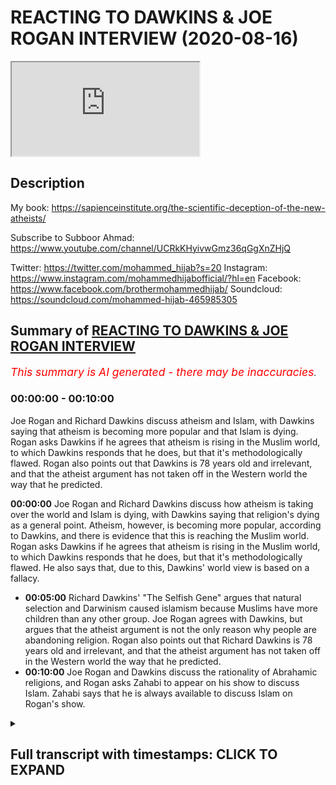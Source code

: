 # REACTING TO DAWKINS & JOE ROGAN INTERVIEW (2020-08-16)

<iframe loading='lazy' src='https://www.youtube.com/embed/fbgnaA6t588'></iframe>

## Description

My book: https://sapienceinstitute.org/the-scientific-deception-of-the-new-atheists/

Subscribe to Subboor Ahmad: 
https://www.youtube.com/channel/UCRkKHyivwGmz36qGgXnZHjQ

Twitter: https://twitter.com/mohammed_hijab?s=20
Instagram: https://www.instagram.com/mohammedhijabofficial/?hl=en
Facebook: https://www.facebook.com/brothermohammedhijab/
Soundcloud: https://soundcloud.com/mohammed-hijab-465985305

## Summary of [REACTING TO DAWKINS & JOE ROGAN INTERVIEW](https://www.youtube.com/watch?v=fbgnaA6t588)


*<span style="color:red; font-size:125%">This summary is AI generated - there may be inaccuracies</span>. [](/)*

### <a onclick="modifyYTiframeseektime('0')">00:00:00</a> - <a onclick="modifyYTiframeseektime('600')">00:10:00</a>

Joe Rogan and Richard Dawkins discuss atheism and Islam, with Dawkins saying that atheism is becoming more popular and that Islam is dying. Rogan asks Dawkins if he agrees that atheism is rising in the Muslim world, to which Dawkins responds that he does, but that it's methodologically flawed. Rogan also points out that Dawkins is 78 years old and irrelevant, and that the atheist argument has not taken off in the Western world the way that he predicted.

**<a onclick="modifyYTiframeseektime('0')">00:00:00</a>** Joe Rogan and Richard Dawkins discuss how atheism is taking over the world and Islam is dying, with Dawkins saying that religion's dying as a general point. Atheism, however, is becoming more popular, according to Dawkins, and there is evidence that this is reaching the Muslim world. Rogan asks Dawkins if he agrees that atheism is rising in the Muslim world, to which Dawkins responds that he does, but that it's methodologically flawed. He also says that, due to this, Dawkins' world view is based on a fallacy.
* **<a onclick="modifyYTiframeseektime('300')">00:05:00</a>** Richard Dawkins' "The Selfish Gene" argues that natural selection and Darwinism caused islamism because Muslims have more children than any other group. Joe Rogan agrees with Dawkins, but argues that the atheist argument is not the only reason why people are abandoning religion. Rogan also points out that Richard Dawkins is 78 years old and irrelevant, and that the atheist argument has not taken off in the Western world the way that he predicted.
* **<a onclick="modifyYTiframeseektime('600')">00:10:00</a>** Joe Rogan and Dawkins discuss the rationality of Abrahamic religions, and Rogan asks Zahabi to appear on his show to discuss Islam. Zahabi says that he is always available to discuss Islam on Rogan's show.

<details><summary><h2>Full transcript with timestamps: CLICK TO EXPAND</h2></summary>

<a onclick="modifyYTiframeseektime('0')">0:00:00</a> [Music]  
<a onclick="modifyYTiframeseektime('5')">0:00:05</a> assalamu alaikum today we're going to be  
<a onclick="modifyYTiframeseektime('8')">0:00:08</a> responding to  
<a onclick="modifyYTiframeseektime('9')">0:00:09</a> joe rogan and richard dawkins talking  
<a onclick="modifyYTiframeseektime('11')">0:00:11</a> about how islam and religion is dying  
<a onclick="modifyYTiframeseektime('14')">0:00:14</a> and atheism is taking over the world  
<a onclick="modifyYTiframeseektime('18')">0:00:18</a> is there any evidence that that is  
<a onclick="modifyYTiframeseektime('20')">0:00:20</a> reaching the muslim world as well  
<a onclick="modifyYTiframeseektime('22')">0:00:22</a> and that people are well as i was saying  
<a onclick="modifyYTiframeseektime('24')">0:00:24</a> um uh  
<a onclick="modifyYTiframeseektime('25')">0:00:25</a> the the the downloads of of  
<a onclick="modifyYTiframeseektime('29')">0:00:29</a> my books have been encouraging we have  
<a onclick="modifyYTiframeseektime('31')">0:00:31</a> this thing called cfi has a thing called  
<a onclick="modifyYTiframeseektime('32')">0:00:32</a> the translation project  
<a onclick="modifyYTiframeseektime('34')">0:00:34</a> so in this clip dawkins says religion's  
<a onclick="modifyYTiframeseektime('37')">0:00:37</a> dying  
<a onclick="modifyYTiframeseektime('37')">0:00:37</a> as a general point would you agree with  
<a onclick="modifyYTiframeseektime('39')">0:00:39</a> that well  
<a onclick="modifyYTiframeseektime('41')">0:00:41</a> first of all we'd have to be very clear  
<a onclick="modifyYTiframeseektime('42')">0:00:42</a> about how we define religion  
<a onclick="modifyYTiframeseektime('44')">0:00:44</a> okay in terms of atheism actually  
<a onclick="modifyYTiframeseektime('45')">0:00:45</a> becoming more popular  
<a onclick="modifyYTiframeseektime('47')">0:00:47</a> or the kind of atheism which richard  
<a onclick="modifyYTiframeseektime('49')">0:00:49</a> dawkins himself espouses  
<a onclick="modifyYTiframeseektime('51')">0:00:51</a> as i mentioned in my book which is free  
<a onclick="modifyYTiframeseektime('53')">0:00:53</a> to download the book is called the  
<a onclick="modifyYTiframeseektime('55')">0:00:55</a> scientific deception of the new atheists  
<a onclick="modifyYTiframeseektime('57')">0:00:57</a> that's a very subtle plugin yes yes you  
<a onclick="modifyYTiframeseektime('59')">0:00:59</a> can put it you can see in the  
<a onclick="modifyYTiframeseektime('60')">0:01:00</a> description box  
<a onclick="modifyYTiframeseektime('62')">0:01:02</a> but i've referenced in that book it's  
<a onclick="modifyYTiframeseektime('64')">0:01:04</a> very small very very small booklet  
<a onclick="modifyYTiframeseektime('65')">0:01:05</a> really  
<a onclick="modifyYTiframeseektime('66')">0:01:06</a> that you can download free of charge um  
<a onclick="modifyYTiframeseektime('69')">0:01:09</a> all of the demographic data indicates  
<a onclick="modifyYTiframeseektime('71')">0:01:11</a> that most people in the west  
<a onclick="modifyYTiframeseektime('74')">0:01:14</a> according to pew research 90 percent of  
<a onclick="modifyYTiframeseektime('76')">0:01:16</a> people still believe in a higher power  
<a onclick="modifyYTiframeseektime('78')">0:01:18</a> according to linda woodhead only 5.5  
<a onclick="modifyYTiframeseektime('81')">0:01:21</a> of people believe in the strident  
<a onclick="modifyYTiframeseektime('83')">0:01:23</a> atheism that richard dawkins believes  
<a onclick="modifyYTiframeseektime('86')">0:01:26</a> in which is actually quite interestingly  
<a onclick="modifyYTiframeseektime('88')">0:01:28</a> from a british perspective  
<a onclick="modifyYTiframeseektime('90')">0:01:30</a> the same number of people amount of  
<a onclick="modifyYTiframeseektime('92')">0:01:32</a> people that are muslim in this country  
<a onclick="modifyYTiframeseektime('94')">0:01:34</a> so there's about the same amount of  
<a onclick="modifyYTiframeseektime('96')">0:01:36</a> muslims in this country as there are  
<a onclick="modifyYTiframeseektime('98')">0:01:38</a> atheists yeah strengthen atheists of  
<a onclick="modifyYTiframeseektime('102')">0:01:42</a> richard dawkins kind so here dawkins  
<a onclick="modifyYTiframeseektime('104')">0:01:44</a> he's basically saying look guys  
<a onclick="modifyYTiframeseektime('106')">0:01:46</a> i can tell you atheism is rising in the  
<a onclick="modifyYTiframeseektime('108')">0:01:48</a> muslim world  
<a onclick="modifyYTiframeseektime('109')">0:01:49</a> and islam is dying because people are  
<a onclick="modifyYTiframeseektime('111')">0:01:51</a> downloading my book  
<a onclick="modifyYTiframeseektime('113')">0:01:53</a> a really rigorous scientific argument  
<a onclick="modifyYTiframeseektime('115')">0:01:55</a> isn't it  
<a onclick="modifyYTiframeseektime('116')">0:01:56</a> well it's methodologically flawed from a  
<a onclick="modifyYTiframeseektime('118')">0:01:58</a> demographic and sociological perspective  
<a onclick="modifyYTiframeseektime('120')">0:02:00</a> not least because the religious  
<a onclick="modifyYTiframeseektime('123')">0:02:03</a> switching  
<a onclick="modifyYTiframeseektime('124')">0:02:04</a> cannot and has not been sociologically  
<a onclick="modifyYTiframeseektime('126')">0:02:06</a> identified by downloads  
<a onclick="modifyYTiframeseektime('128')">0:02:08</a> of the atheistic uh of atheists we can  
<a onclick="modifyYTiframeseektime('130')">0:02:10</a> say after 9 11  
<a onclick="modifyYTiframeseektime('131')">0:02:11</a> millions of people say they downloaded  
<a onclick="modifyYTiframeseektime('133')">0:02:13</a> the quran because they're like okay  
<a onclick="modifyYTiframeseektime('134')">0:02:14</a> what's this about  
<a onclick="modifyYTiframeseektime('135')">0:02:15</a> yeah does that mean they automatically  
<a onclick="modifyYTiframeseektime('136')">0:02:16</a> became muslim yeah exactly  
<a onclick="modifyYTiframeseektime('138')">0:02:18</a> i mean first of all 13 million people  
<a onclick="modifyYTiframeseektime('140')">0:02:20</a> might have downloaded the book but it  
<a onclick="modifyYTiframeseektime('142')">0:02:22</a> doesn't mean all of them number one read  
<a onclick="modifyYTiframeseektime('143')">0:02:23</a> it and number two agreed with it  
<a onclick="modifyYTiframeseektime('145')">0:02:25</a> or it could be actually it could be a  
<a onclick="modifyYTiframeseektime('146')">0:02:26</a> vaccination right because  
<a onclick="modifyYTiframeseektime('148')">0:02:28</a> the book has such weak arguments like  
<a onclick="modifyYTiframeseektime('150')">0:02:30</a> michael roos says  
<a onclick="modifyYTiframeseektime('151')">0:02:31</a> um i'm embarrassed to be an atheist  
<a onclick="modifyYTiframeseektime('153')">0:02:33</a> because of this book right this book  
<a onclick="modifyYTiframeseektime('155')">0:02:35</a> makes me embarrassed  
<a onclick="modifyYTiframeseektime('156')">0:02:36</a> and uh you know he makes the conflation  
<a onclick="modifyYTiframeseektime('158')">0:02:38</a> between between metaphysical naturalism  
<a onclick="modifyYTiframeseektime('160')">0:02:40</a> and methodological naturalism there's  
<a onclick="modifyYTiframeseektime('162')">0:02:42</a> fallacies pointed out  
<a onclick="modifyYTiframeseektime('163')">0:02:43</a> by eliot sober by massimo piglucci  
<a onclick="modifyYTiframeseektime('167')">0:02:47</a> yes by michael roos by all these people  
<a onclick="modifyYTiframeseektime('169')">0:02:49</a> right so it could be that muslim  
<a onclick="modifyYTiframeseektime('171')">0:02:51</a> picks up the book and is like okay this  
<a onclick="modifyYTiframeseektime('173')">0:02:53</a> is atheism is about  
<a onclick="modifyYTiframeseektime('175')">0:02:55</a> uh actually it's quite poor and then  
<a onclick="modifyYTiframeseektime('176')">0:02:56</a> they're like i'll never touch atheism  
<a onclick="modifyYTiframeseektime('178')">0:02:58</a> again maybe  
<a onclick="modifyYTiframeseektime('178')">0:02:58</a> he's spreading islamism in the muslim  
<a onclick="modifyYTiframeseektime('181')">0:03:01</a> world absolutely because a lot of the  
<a onclick="modifyYTiframeseektime('182')">0:03:02</a> time when people want to increase their  
<a onclick="modifyYTiframeseektime('183')">0:03:03</a> cultural capital by  
<a onclick="modifyYTiframeseektime('185')">0:03:05</a> learning about new ideas of the west  
<a onclick="modifyYTiframeseektime('187')">0:03:07</a> which is obviously  
<a onclick="modifyYTiframeseektime('188')">0:03:08</a> the um demographic heartland of  
<a onclick="modifyYTiframeseektime('191')">0:03:11</a> the new atheist movement it doesn't it  
<a onclick="modifyYTiframeseektime('194')">0:03:14</a> that  
<a onclick="modifyYTiframeseektime('194')">0:03:14</a> sometimes actually acts as a counter  
<a onclick="modifyYTiframeseektime('196')">0:03:16</a> current yeah  
<a onclick="modifyYTiframeseektime('197')">0:03:17</a> people think oh this if this is what  
<a onclick="modifyYTiframeseektime('199')">0:03:19</a> it's about then we have nothing to do  
<a onclick="modifyYTiframeseektime('200')">0:03:20</a> with it  
<a onclick="modifyYTiframeseektime('201')">0:03:21</a> absolutely but in terms of recent  
<a onclick="modifyYTiframeseektime('203')">0:03:23</a> history i mean we should look at is the  
<a onclick="modifyYTiframeseektime('204')">0:03:24</a> fact that in the 60s and 70s  
<a onclick="modifyYTiframeseektime('206')">0:03:26</a> uh in countries like the countries that  
<a onclick="modifyYTiframeseektime('208')">0:03:28</a> he mentioned iran and egypt  
<a onclick="modifyYTiframeseektime('210')">0:03:30</a> the countries that he mentions in  
<a onclick="modifyYTiframeseektime('212')">0:03:32</a> countries like those you'll find that  
<a onclick="modifyYTiframeseektime('213')">0:03:33</a> there's been a movement from  
<a onclick="modifyYTiframeseektime('215')">0:03:35</a> uh pan arabism or nationalism and  
<a onclick="modifyYTiframeseektime('218')">0:03:38</a> secularism towards  
<a onclick="modifyYTiframeseektime('220')">0:03:40</a> yeah towards islam religiosity  
<a onclick="modifyYTiframeseektime('223')">0:03:43</a> practicing observance of the religion  
<a onclick="modifyYTiframeseektime('225')">0:03:45</a> and that's visible i mean for anyone who  
<a onclick="modifyYTiframeseektime('227')">0:03:47</a> just sees pictures  
<a onclick="modifyYTiframeseektime('228')">0:03:48</a> okay i'm not saying that's the only  
<a onclick="modifyYTiframeseektime('230')">0:03:50</a> yemen afghanistan  
<a onclick="modifyYTiframeseektime('232')">0:03:52</a> all these areas they were secular and  
<a onclick="modifyYTiframeseektime('233')">0:03:53</a> communist in terms of even dress code i  
<a onclick="modifyYTiframeseektime('235')">0:03:55</a> mean  
<a onclick="modifyYTiframeseektime('236')">0:03:56</a> the dress code has shifted completely  
<a onclick="modifyYTiframeseektime('237')">0:03:57</a> look at pictures of egypt in the 1670s  
<a onclick="modifyYTiframeseektime('239')">0:03:59</a> look at pictures of iran  
<a onclick="modifyYTiframeseektime('241')">0:04:01</a> women were probably wearing miniskirts  
<a onclick="modifyYTiframeseektime('243')">0:04:03</a> and these kind of things now  
<a onclick="modifyYTiframeseektime('244')">0:04:04</a> there's a big chunk of the population  
<a onclick="modifyYTiframeseektime('246')">0:04:06</a> yeah in egypt where it's not compulsory  
<a onclick="modifyYTiframeseektime('249')">0:04:09</a> i mean no one's going to get attacked if  
<a onclick="modifyYTiframeseektime('250')">0:04:10</a> did it  
<a onclick="modifyYTiframeseektime('251')">0:04:11</a> that that observed the hijab that  
<a onclick="modifyYTiframeseektime('253')">0:04:13</a> masajid mosques have increased  
<a onclick="modifyYTiframeseektime('255')">0:04:15</a> um i mean even from a from a from an  
<a onclick="modifyYTiframeseektime('258')">0:04:18</a> internet  
<a onclick="modifyYTiframeseektime('259')">0:04:19</a> data point perspective we look at google  
<a onclick="modifyYTiframeseektime('261')">0:04:21</a> trends we look at the  
<a onclick="modifyYTiframeseektime('263')">0:04:23</a> duat or those individuals who call to  
<a onclick="modifyYTiframeseektime('265')">0:04:25</a> islam and their sermons  
<a onclick="modifyYTiframeseektime('267')">0:04:27</a> and their preaching has become extremely  
<a onclick="modifyYTiframeseektime('269')">0:04:29</a> popular especially in the  
<a onclick="modifyYTiframeseektime('270')">0:04:30</a> after 2000 so all the data points  
<a onclick="modifyYTiframeseektime('274')">0:04:34</a> that we can look at and tangibly see  
<a onclick="modifyYTiframeseektime('276')">0:04:36</a> indicate there's been a trajectory move  
<a onclick="modifyYTiframeseektime('278')">0:04:38</a> towards  
<a onclick="modifyYTiframeseektime('279')">0:04:39</a> religiosity rather than the opposite so  
<a onclick="modifyYTiframeseektime('281')">0:04:41</a> he says he's very hopeful  
<a onclick="modifyYTiframeseektime('282')">0:04:42</a> right he's very hopeful of atheism  
<a onclick="modifyYTiframeseektime('285')">0:04:45</a> basically taking over  
<a onclick="modifyYTiframeseektime('286')">0:04:46</a> but i have this question and i don't  
<a onclick="modifyYTiframeseektime('289')">0:04:49</a> know if you thought about this but  
<a onclick="modifyYTiframeseektime('290')">0:04:50</a> uh atheists in general they don't really  
<a onclick="modifyYTiframeseektime('294')">0:04:54</a> have many kids  
<a onclick="modifyYTiframeseektime('295')">0:04:55</a> muslims have a lot of kids and dawkins  
<a onclick="modifyYTiframeseektime('298')">0:04:58</a> entire world view is based on  
<a onclick="modifyYTiframeseektime('299')">0:04:59</a> pondarwanism and the ultimate rationale  
<a onclick="modifyYTiframeseektime('301')">0:05:01</a> according to him in the selfish gene is  
<a onclick="modifyYTiframeseektime('303')">0:05:03</a> the preservation of our genes  
<a onclick="modifyYTiframeseektime('304')">0:05:04</a> reproduction and survival so  
<a onclick="modifyYTiframeseektime('306')">0:05:06</a> could it be that natural selection  
<a onclick="modifyYTiframeseektime('308')">0:05:08</a> darwinism actually causes islamism  
<a onclick="modifyYTiframeseektime('311')">0:05:11</a> because muslims actually have the most  
<a onclick="modifyYTiframeseektime('312')">0:05:12</a> amount of children as you know  
<a onclick="modifyYTiframeseektime('314')">0:05:14</a> and islam is growing faster than actual  
<a onclick="modifyYTiframeseektime('316')">0:05:16</a> the world population is the fastest  
<a onclick="modifyYTiframeseektime('318')">0:05:18</a> growing demographic  
<a onclick="modifyYTiframeseektime('319')">0:05:19</a> so is it possible that that's why islam  
<a onclick="modifyYTiframeseektime('322')">0:05:22</a> is growing and that's why  
<a onclick="modifyYTiframeseektime('324')">0:05:24</a> his hope that atheism is going to  
<a onclick="modifyYTiframeseektime('326')">0:05:26</a> actually prevail is going to fail  
<a onclick="modifyYTiframeseektime('327')">0:05:27</a> because of the theory that he proposed  
<a onclick="modifyYTiframeseektime('328')">0:05:28</a> to believe in  
<a onclick="modifyYTiframeseektime('329')">0:05:29</a> i'll leave that to you because i think  
<a onclick="modifyYTiframeseektime('331')">0:05:31</a> you're that you're the expert on on  
<a onclick="modifyYTiframeseektime('332')">0:05:32</a> issues to do with darwinism but  
<a onclick="modifyYTiframeseektime('334')">0:05:34</a> what i think is that richard dawkins has  
<a onclick="modifyYTiframeseektime('338')">0:05:38</a> delusions of grandeur yeah in his one of  
<a onclick="modifyYTiframeseektime('340')">0:05:40</a> his interviews with the  
<a onclick="modifyYTiframeseektime('342')">0:05:42</a> sun he was asked do you think you're  
<a onclick="modifyYTiframeseektime('343')">0:05:43</a> winning or something that effect and he  
<a onclick="modifyYTiframeseektime('345')">0:05:45</a> says yes we're winning  
<a onclick="modifyYTiframeseektime('346')">0:05:46</a> nothing of the information that we have  
<a onclick="modifyYTiframeseektime('349')">0:05:49</a> from pew research on apostasy which by  
<a onclick="modifyYTiframeseektime('352')">0:05:52</a> the way is methodologically flawed  
<a onclick="modifyYTiframeseektime('353')">0:05:53</a> because they  
<a onclick="modifyYTiframeseektime('354')">0:05:54</a> they in they they interview like 30 or  
<a onclick="modifyYTiframeseektime('357')">0:05:57</a> um iranians  
<a onclick="modifyYTiframeseektime('361')">0:06:01</a> who don't speak english as a first  
<a onclick="modifyYTiframeseektime('362')">0:06:02</a> language and don't represent the bulk of  
<a onclick="modifyYTiframeseektime('363')">0:06:03</a> muslims in america  
<a onclick="modifyYTiframeseektime('364')">0:06:04</a> but even if we look at that and we look  
<a onclick="modifyYTiframeseektime('366')">0:06:06</a> at other data points like the the japan  
<a onclick="modifyYTiframeseektime('369')">0:06:09</a> study on dao and so on we'll find that  
<a onclick="modifyYTiframeseektime('371')">0:06:11</a> really darwinian  
<a onclick="modifyYTiframeseektime('372')">0:06:12</a> arguments which is really the thrust of  
<a onclick="modifyYTiframeseektime('374')">0:06:14</a> his of his book right  
<a onclick="modifyYTiframeseektime('376')">0:06:16</a> as being darwinian the darwinian  
<a onclick="modifyYTiframeseektime('378')">0:06:18</a> mechanism replaces the god's thesis  
<a onclick="modifyYTiframeseektime('380')">0:06:20</a> really that's what he's trying to argue  
<a onclick="modifyYTiframeseektime('382')">0:06:22</a> is not one of the reasons why  
<a onclick="modifyYTiframeseektime('386')">0:06:26</a> people are leaving religion if it is a  
<a onclick="modifyYTiframeseektime('388')">0:06:28</a> reason if if there is a reason  
<a onclick="modifyYTiframeseektime('390')">0:06:30</a> i think in your research you were trying  
<a onclick="modifyYTiframeseektime('392')">0:06:32</a> to in your book uh  
<a onclick="modifyYTiframeseektime('393')">0:06:33</a> you're basically talking about moral  
<a onclick="modifyYTiframeseektime('396')">0:06:36</a> issues yes yeah that being the cause  
<a onclick="modifyYTiframeseektime('398')">0:06:38</a> not not not exactly in terms of if if  
<a onclick="modifyYTiframeseektime('401')">0:06:41</a> there's an intellectual reason which is  
<a onclick="modifyYTiframeseektime('402')">0:06:42</a> not always the case people leaving islam  
<a onclick="modifyYTiframeseektime('404')">0:06:44</a> for example or even christianity  
<a onclick="modifyYTiframeseektime('406')">0:06:46</a> in the case of islam it's usually  
<a onclick="modifyYTiframeseektime('407')">0:06:47</a> morality yeah which is not the exclusive  
<a onclick="modifyYTiframeseektime('410')">0:06:50</a> property of the new atheist argument  
<a onclick="modifyYTiframeseektime('412')">0:06:52</a> well actually they don't have a  
<a onclick="modifyYTiframeseektime('414')">0:06:54</a> um justification for morality in first  
<a onclick="modifyYTiframeseektime('416')">0:06:56</a> place exactly right and that's that's  
<a onclick="modifyYTiframeseektime('418')">0:06:58</a> something else  
<a onclick="modifyYTiframeseektime('418')">0:06:58</a> in the sense that they make these  
<a onclick="modifyYTiframeseektime('419')">0:06:59</a> arguments against religion but so do  
<a onclick="modifyYTiframeseektime('421')">0:07:01</a> other people  
<a onclick="modifyYTiframeseektime('422')">0:07:02</a> many different people who are not new  
<a onclick="modifyYTiframeseektime('423')">0:07:03</a> atheists christians can make arguments  
<a onclick="modifyYTiframeseektime('425')">0:07:05</a> against islamic morality  
<a onclick="modifyYTiframeseektime('426')">0:07:06</a> uh liberal secularists can make  
<a onclick="modifyYTiframeseektime('428')">0:07:08</a> arguments as they  
<a onclick="modifyYTiframeseektime('429')">0:07:09</a> we wouldn't be able to pinpoint whether  
<a onclick="modifyYTiframeseektime('432')">0:07:12</a> their arguments  
<a onclick="modifyYTiframeseektime('434')">0:07:14</a> for islam using morality is the exact or  
<a onclick="modifyYTiframeseektime('436')">0:07:16</a> the reason for the for the switching  
<a onclick="modifyYTiframeseektime('438')">0:07:18</a> do you see what i mean yeah there is  
<a onclick="modifyYTiframeseektime('440')">0:07:20</a> that and you can also sort of argue that  
<a onclick="modifyYTiframeseektime('441')">0:07:21</a> you know he's talking about  
<a onclick="modifyYTiframeseektime('443')">0:07:23</a> atheism taking off in the muslim world  
<a onclick="modifyYTiframeseektime('445')">0:07:25</a> but has it  
<a onclick="modifyYTiframeseektime('446')">0:07:26</a> even really taken off in the western  
<a onclick="modifyYTiframeseektime('448')">0:07:28</a> world because the soviet union  
<a onclick="modifyYTiframeseektime('450')">0:07:30</a> you know they had this massive atheism  
<a onclick="modifyYTiframeseektime('451')">0:07:31</a> project for decades  
<a onclick="modifyYTiframeseektime('453')">0:07:33</a> and when they collapsed people went back  
<a onclick="modifyYTiframeseektime('454')">0:07:34</a> to religion we're finding  
<a onclick="modifyYTiframeseektime('456')">0:07:36</a> new age paganism we're finding these  
<a onclick="modifyYTiframeseektime('458')">0:07:38</a> spiritual movements  
<a onclick="modifyYTiframeseektime('459')">0:07:39</a> rising all across europe rising all  
<a onclick="modifyYTiframeseektime('461')">0:07:41</a> across north america  
<a onclick="modifyYTiframeseektime('462')">0:07:42</a> so it's not even working here why would  
<a onclick="modifyYTiframeseektime('464')">0:07:44</a> it be working in the muslim world well  
<a onclick="modifyYTiframeseektime('466')">0:07:46</a> looking at new atheism  
<a onclick="modifyYTiframeseektime('467')">0:07:47</a> new atheism in particular people like  
<a onclick="modifyYTiframeseektime('469')">0:07:49</a> richard dawkins people like sam harris  
<a onclick="modifyYTiframeseektime('471')">0:07:51</a> and when we look at the the interaction  
<a onclick="modifyYTiframeseektime('473')">0:07:53</a> or the engagement or the numbers  
<a onclick="modifyYTiframeseektime('475')">0:07:55</a> because joe rogan used that term the  
<a onclick="modifyYTiframeseektime('477')">0:07:57</a> metrics the actual internet metrics  
<a onclick="modifyYTiframeseektime('480')">0:08:00</a> with uh for example 10 years ago 15  
<a onclick="modifyYTiframeseektime('483')">0:08:03</a> years ago to now  
<a onclick="modifyYTiframeseektime('484')">0:08:04</a> you'll realize that actually people are  
<a onclick="modifyYTiframeseektime('486')">0:08:06</a> losing interest in their arguments  
<a onclick="modifyYTiframeseektime('487')">0:08:07</a> it's like old arguments that have been  
<a onclick="modifyYTiframeseektime('490')">0:08:10</a> regurgitated  
<a onclick="modifyYTiframeseektime('492')">0:08:12</a> yeah meaning of life and nihilism and  
<a onclick="modifyYTiframeseektime('494')">0:08:14</a> you know these are these people are  
<a onclick="modifyYTiframeseektime('495')">0:08:15</a> irrelevant  
<a onclick="modifyYTiframeseektime('496')">0:08:16</a> yeah i mean richard dawkins is a 78 year  
<a onclick="modifyYTiframeseektime('499')">0:08:19</a> old man  
<a onclick="modifyYTiframeseektime('500')">0:08:20</a> who now has produced a book called is  
<a onclick="modifyYTiframeseektime('503')">0:08:23</a> this your new target now  
<a onclick="modifyYTiframeseektime('504')">0:08:24</a> no no he's not he's not a target because  
<a onclick="modifyYTiframeseektime('506')">0:08:26</a> really and truly  
<a onclick="modifyYTiframeseektime('507')">0:08:27</a> he's an irrelevant person i mean we have  
<a onclick="modifyYTiframeseektime('509')">0:08:29</a> to be honest 78 years old  
<a onclick="modifyYTiframeseektime('511')">0:08:31</a> has just produced a book i'm not going  
<a onclick="modifyYTiframeseektime('513')">0:08:33</a> to even name the title  
<a onclick="modifyYTiframeseektime('514')">0:08:34</a> and if you compare the hits that he has  
<a onclick="modifyYTiframeseektime('517')">0:08:37</a> on that book and  
<a onclick="modifyYTiframeseektime('518')">0:08:38</a> we've used google trends to do so before  
<a onclick="modifyYTiframeseektime('520')">0:08:40</a> and after compared to the god delusion  
<a onclick="modifyYTiframeseektime('522')">0:08:42</a> you realize that it's not even one-fifth  
<a onclick="modifyYTiframeseektime('524')">0:08:44</a> the amount of interest that he got  
<a onclick="modifyYTiframeseektime('525')">0:08:45</a> before  
<a onclick="modifyYTiframeseektime('526')">0:08:46</a> yeah so people are not interested  
<a onclick="modifyYTiframeseektime('528')">0:08:48</a> anymore they've heard what he has to say  
<a onclick="modifyYTiframeseektime('529')">0:08:49</a> some people were convinced who probably  
<a onclick="modifyYTiframeseektime('531')">0:08:51</a> were agnostic in the first place  
<a onclick="modifyYTiframeseektime('533')">0:08:53</a> uh but most people are not and his  
<a onclick="modifyYTiframeseektime('536')">0:08:56</a> broken record arguments are just  
<a onclick="modifyYTiframeseektime('538')">0:08:58</a> becoming a thing of the past they're  
<a onclick="modifyYTiframeseektime('539')">0:08:59</a> gonna go to the dustbin  
<a onclick="modifyYTiframeseektime('541')">0:09:01</a> of uh history really so what about this  
<a onclick="modifyYTiframeseektime('544')">0:09:04</a> joe guy i mean he's just nodding along  
<a onclick="modifyYTiframeseektime('546')">0:09:06</a> like you know one of those puppets and  
<a onclick="modifyYTiframeseektime('548')">0:09:08</a> you know he's also  
<a onclick="modifyYTiframeseektime('550')">0:09:10</a> been trying to promote atheism a lot i  
<a onclick="modifyYTiframeseektime('551')">0:09:11</a> mean do do you see him as an atheist  
<a onclick="modifyYTiframeseektime('553')">0:09:13</a> evangelist as well  
<a onclick="modifyYTiframeseektime('555')">0:09:15</a> i don't know if he's an evangelist i  
<a onclick="modifyYTiframeseektime('556')">0:09:16</a> actually mentioned joe rogan in my book  
<a onclick="modifyYTiframeseektime('558')">0:09:18</a> as a point of comparison to show the  
<a onclick="modifyYTiframeseektime('560')">0:09:20</a> irrelevance of people like richard  
<a onclick="modifyYTiframeseektime('561')">0:09:21</a> dawkins  
<a onclick="modifyYTiframeseektime('562')">0:09:22</a> oh interesting yeah i mentioned him in  
<a onclick="modifyYTiframeseektime('563')">0:09:23</a> some of the the the um  
<a onclick="modifyYTiframeseektime('566')">0:09:26</a> the internet data that i picked up  
<a onclick="modifyYTiframeseektime('567')">0:09:27</a> because he's he's a cultural figure now  
<a onclick="modifyYTiframeseektime('569')">0:09:29</a> and i think he is an influencer and i  
<a onclick="modifyYTiframeseektime('571')">0:09:31</a> think he is extremely relevant  
<a onclick="modifyYTiframeseektime('573')">0:09:33</a> like comparing joe rogan with uh richard  
<a onclick="modifyYTiframeseektime('575')">0:09:35</a> dawkins  
<a onclick="modifyYTiframeseektime('576')">0:09:36</a> is like comparing michael jackson with  
<a onclick="modifyYTiframeseektime('579')">0:09:39</a> uh  
<a onclick="modifyYTiframeseektime('580')">0:09:40</a> i don't know one of these people who  
<a onclick="modifyYTiframeseektime('581')">0:09:41</a> have started a youtube channel smiles  
<a onclick="modifyYTiframeseektime('582')">0:09:42</a> agenda or something  
<a onclick="modifyYTiframeseektime('583')">0:09:43</a> yeah yeah for example yeah exactly  
<a onclick="modifyYTiframeseektime('587')">0:09:47</a> but so the point i'm making is that um  
<a onclick="modifyYTiframeseektime('590')">0:09:50</a> joe rogan though he's an atheist and  
<a onclick="modifyYTiframeseektime('593')">0:09:53</a> for the most part he's just brought  
<a onclick="modifyYTiframeseektime('595')">0:09:55</a> atheists into his podcast he's spoken to  
<a onclick="modifyYTiframeseektime('597')">0:09:57</a> sam harris box and richard dawkins  
<a onclick="modifyYTiframeseektime('599')">0:09:59</a> he he's engaged with ben shapiro  
<a onclick="modifyYTiframeseektime('603')">0:10:03</a> you know softly on judaism he's not  
<a onclick="modifyYTiframeseektime('606')">0:10:06</a> really had someone who  
<a onclick="modifyYTiframeseektime('607')">0:10:07</a> represents the religion an abrahamic  
<a onclick="modifyYTiframeseektime('609')">0:10:09</a> religion  
<a onclick="modifyYTiframeseektime('611')">0:10:11</a> talk to talk them through their  
<a onclick="modifyYTiframeseektime('612')">0:10:12</a> rationale which is why we say it's very  
<a onclick="modifyYTiframeseektime('615')">0:10:15</a> important that  
<a onclick="modifyYTiframeseektime('616')">0:10:16</a> you know uh that he calls someone you  
<a onclick="modifyYTiframeseektime('618')">0:10:18</a> know to  
<a onclick="modifyYTiframeseektime('619')">0:10:19</a> to his podcast who is a muslim and uh  
<a onclick="modifyYTiframeseektime('621')">0:10:21</a> we're always here our service is always  
<a onclick="modifyYTiframeseektime('623')">0:10:23</a> uh  
<a onclick="modifyYTiframeseektime('623')">0:10:23</a> absolutely so as you heard from hijab  
<a onclick="modifyYTiframeseektime('625')">0:10:25</a> for us zahabi we really ask you to make  
<a onclick="modifyYTiframeseektime('627')">0:10:27</a> sure you turn up  
<a onclick="modifyYTiframeseektime('628')">0:10:28</a> again on the joe rogan show yes and do a  
<a onclick="modifyYTiframeseektime('631')">0:10:31</a> good job of representing  
<a onclick="modifyYTiframeseektime('632')">0:10:32</a> islam he did last time martial  
</details>